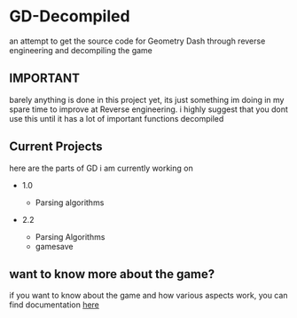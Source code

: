 # GD-Decompiled
 an attempt to get the source code for Geometry Dash through reverse engineering and decompiling the game

## IMPORTANT

barely anything is done in this project yet, its just something im doing in my spare time to improve at Reverse engineering. i highly suggest that you dont use this until it has a lot of important functions decompiled

## Current Projects

here are the parts of GD i am currently working on

- 1.0
    - Parsing algorithms

- 2.2
    - Parsing Algorithms
    - gamesave

## want to know more about the game?

if you want to know about the game and how various aspects work, you can find documentation [here](https://github.com/Wyliemaster/gddocs)